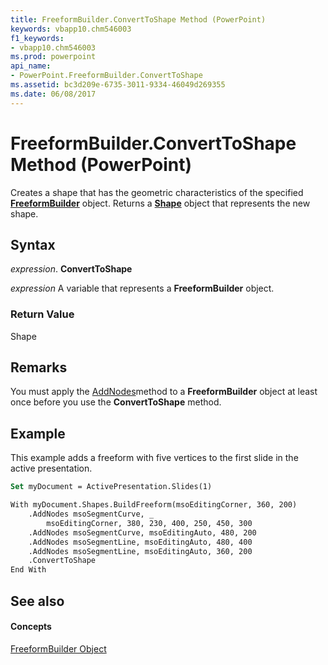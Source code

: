```yaml
---
title: FreeformBuilder.ConvertToShape Method (PowerPoint)
keywords: vbapp10.chm546003
f1_keywords:
- vbapp10.chm546003
ms.prod: powerpoint
api_name:
- PowerPoint.FreeformBuilder.ConvertToShape
ms.assetid: bc3d209e-6735-3011-9334-46049d269355
ms.date: 06/08/2017
---
```



# FreeformBuilder.ConvertToShape Method (PowerPoint)

Creates a shape that has the geometric characteristics of the specified  **[FreeformBuilder](PowerPoint.FreeformBuilder.md)** object. Returns a **[Shape](PowerPoint.Shape.md)** object that represents the new shape.


## Syntax

 _expression_. **ConvertToShape**

 _expression_ A variable that represents a **FreeformBuilder** object.


### Return Value

Shape


## Remarks

You must apply the [AddNodes](PowerPoint.FreeformBuilder.AddNodes.md)method to a  **FreeformBuilder** object at least once before you use the **ConvertToShape** method.


## Example

This example adds a freeform with five vertices to the first slide in the active presentation.


```vb
Set myDocument = ActivePresentation.Slides(1)

With myDocument.Shapes.BuildFreeform(msoEditingCorner, 360, 200)
    .AddNodes msoSegmentCurve, _
        msoEditingCorner, 380, 230, 400, 250, 450, 300
    .AddNodes msoSegmentCurve, msoEditingAuto, 480, 200
    .AddNodes msoSegmentLine, msoEditingAuto, 480, 400
    .AddNodes msoSegmentLine, msoEditingAuto, 360, 200
    .ConvertToShape
End With
```


## See also


#### Concepts


[FreeformBuilder Object](PowerPoint.FreeformBuilder.md)

